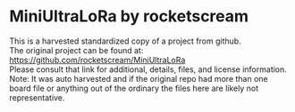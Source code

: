 
# MiniUltraLoRa by rocketscream  
This is a harvested standardized copy of a project from github.  
The original project can be found at:  
https://github.com/rocketscream/MiniUltraLoRa  
Please consult that link for additional, details, files, and license information.  
Note: It was auto harvested and if the original repo had more than one board file or anything out of the ordinary the files here are likely not representative.  
    